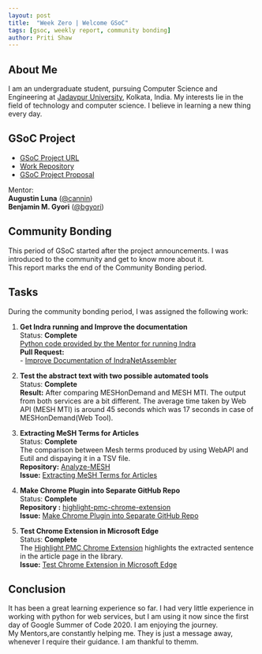 ```yaml
---
layout: post
title:  "Week Zero | Welcome GSoC"
tags: [gsoc, weekly report, community bonding]
author: Priti Shaw
---
```


## About Me
I am an undergraduate student, pursuing Computer Science and Engineering at [Jadavpur University](http://jaduniv.edu.in), Kolkata, India.
My interests lie in the field of technology and computer science. I believe in learning a new thing every day.

## GSoC Project

- [GSoC Project URL](https://summerofcode.withgoogle.com/projects/#5223231348277248)
- [Work Repository](https://github.com/cannin/enhance_nlp_interaction_network_gsoc2020)
- [GSoC Project Proposal](https://docs.google.com/document/d/1NkqFd_qcpsbbDGSO172WUiNIF25AWuxKHON49RylpPE/edit?usp=sharing)

Mentor:  
**Augustin Luna** ([@cannin](https://github.com/cannin))  
**Benjamin M. Gyori** ([@bgyori](https://github.com/bgyori))          


## Community Bonding  
This period of GSoC started after the project announcements. I was introduced to the community and get to know more about it.  
This report marks the end of the Community Bonding period.  

## Tasks  
During the community bonding period, I was assigned the following work:

1. **Get Indra running and Improve the documentation**  
    Status: **Complete**  
    [Python code provided by the Mentor for running Indra](https://gist.github.com/cannin/5f9d83ed4b52a489e57726cfe2ba574a)  
    **Pull Request:**    
            - [Improve Documentation of IndraNetAssembler](https://github.com/sorgerlab/indra/pull/1093)  

2. **Test the abstract text with two possible automated tools**  
    Status: **Complete**  
    **Result:** After comparing MESHonDemand and MESH MTI. The output from both services are a bit different.  The average time taken by Web API (MESH MTI) is around 45 seconds which was 17 seconds in case of MESHonDemand(Web Tool).  

3. **Extracting MeSH Terms for Articles**  
    Status: **Complete**  
    The comparison between Mesh terms produced by using WebAPI and Eutil and dispaying it in a TSV file.  
    **Repository:** [Analyze-MESH](https://github.com/PritiShaw/Analyze-MESH)      
    **Issue:** [Extracting MeSH Terms for Articles](https://github.com/cannin/enhance_nlp_interaction_network_gsoc2020/issues/1)

4. **Make Chrome Plugin into Separate GitHub Repo**      
    Status: **Complete**  
    **Repository :** [highlight-pmc-chrome-extension](https://github.com/PritiShaw/highlight-pmc-chrome-extension)  
    **Issue:** [Make Chrome Plugin into Separate GitHub Repo](https://github.com/cannin/enhance_nlp_interaction_network_gsoc2020/issues/3)  

5. **Test Chrome Extension in Microsoft Edge**       
    Status: **Complete**  
    The [Highlight PMC Chrome Extension](https://github.com/PritiShaw/highlight-pmc-chrome-extension) highlights the extracted sentence in the article page in the library.  
    **Issue:** [Test Chrome Extension in Microsoft Edge](https://github.com/cannin/enhance_nlp_interaction_network_gsoc2020/issues/4)     

## Conclusion  

It has been a great learning experience so far. I had very little experience in working with python for web services, but I am using it now since the first day of Google Summer of Code 2020. I am enjoying the journey.  
My Mentors,are constantly helping me. They is just a message away, whenever I require their guidance. I am thankful to themm.
